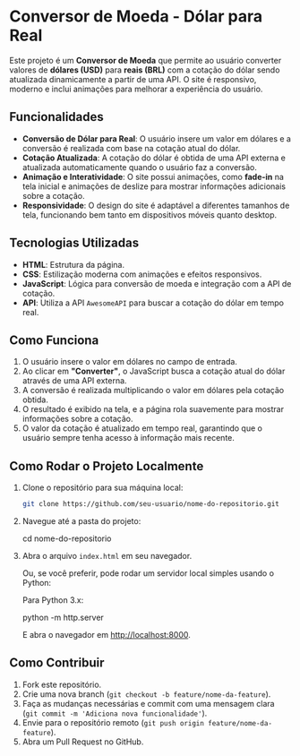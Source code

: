 

# Conversor de Moeda - Dólar para Real

Este projeto é um **Conversor de Moeda** que permite ao usuário converter valores de **dólares (USD)** para **reais (BRL)** com a cotação do dólar sendo atualizada dinamicamente a partir de uma API. O site é responsivo, moderno e inclui animações para melhorar a experiência do usuário.

## Funcionalidades

- **Conversão de Dólar para Real**: O usuário insere um valor em dólares e a conversão é realizada com base na cotação atual do dólar.
- **Cotação Atualizada**: A cotação do dólar é obtida de uma API externa e atualizada automaticamente quando o usuário faz a conversão.
- **Animação e Interatividade**: O site possui animações, como **fade-in** na tela inicial e animações de deslize para mostrar informações adicionais sobre a cotação.
- **Responsividade**: O design do site é adaptável a diferentes tamanhos de tela, funcionando bem tanto em dispositivos móveis quanto desktop.

## Tecnologias Utilizadas

- **HTML**: Estrutura da página.
- **CSS**: Estilização moderna com animações e efeitos responsivos.
- **JavaScript**: Lógica para conversão de moeda e integração com a API de cotação.
- **API**: Utiliza a API `AwesomeAPI` para buscar a cotação do dólar em tempo real.

## Como Funciona

1. O usuário insere o valor em dólares no campo de entrada.
2. Ao clicar em **"Converter"**, o JavaScript busca a cotação atual do dólar através de uma API externa.
3. A conversão é realizada multiplicando o valor em dólares pela cotação obtida.
4. O resultado é exibido na tela, e a página rola suavemente para mostrar informações sobre a cotação.
5. O valor da cotação é atualizado em tempo real, garantindo que o usuário sempre tenha acesso à informação mais recente.

## Como Rodar o Projeto Localmente

1. Clone o repositório para sua máquina local:

   ```bash
   git clone https://github.com/seu-usuario/nome-do-repositorio.git
   ```

2. Navegue até a pasta do projeto:

   cd nome-do-repositorio

3. Abra o arquivo `index.html` em seu navegador.

   Ou, se você preferir, pode rodar um servidor local simples usando o Python:

   Para Python 3.x:

   python -m http.server

   E abra o navegador em [http://localhost:8000](http://localhost:8000).

## Como Contribuir

1. Fork este repositório.
2. Crie uma nova branch (`git checkout -b feature/nome-da-feature`).
3. Faça as mudanças necessárias e commit com uma mensagem clara (`git commit -m 'Adiciona nova funcionalidade'`).
4. Envie para o repositório remoto (`git push origin feature/nome-da-feature`).
5. Abra um Pull Request no GitHub.
